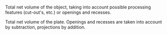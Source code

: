 Total net volume of the object, taking into account possible processing features (cut-out's, etc.) or openings and recesses.


<!-- comment -->


Total net volume of the plate. Openings and recesses are taken into account by subtraction, projections by addition.
